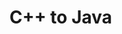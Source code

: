<div id="title">

# C++ to Java
</div>

<div id="body">

<include src="about/unit-inParent-asPanel.md" boilerplate />
<include src="javaWorld/container-inParent-asPanel.md" boilerplate />
<include src="gettingStarted/container-inParent-asPanel.md" boilerplate />
<include src="dataTypes/container-inParent-asPanel.md" boilerplate />
<include src="controlFlow/container-inParent-asPanel.md" boilerplate />
<include src="objects/container-inParent-asPanel.md" boilerplate />
<include src="classes/container-inParent-asPanel.md" boilerplate />
<include src="usefulClasses/container-inParent-asPanel.md" boilerplate />
<include src="inheritance/container-inParent-asPanel.md" boilerplate />
<include src="exceptions/container-inParent-asPanel.md" boilerplate />
<include src="generics/container-inParent-asPanel.md" boilerplate />
<include src="collections/container-inParent-asPanel.md" boilerplate />

</div>